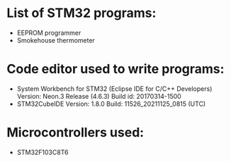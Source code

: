 # List of STM32 programs:
- EEPROM programmer
- Smokehouse thermometer

# Code editor used to write programs:
- System Workbench for STM32 (Eclipse IDE for C/C++ Developers)
  Version: Neon.3 Release (4.6.3)
  Build id: 20170314-1500
- STM32CubeIDE
  Version: 1.8.0
  Build: 11526_20211125_0815 (UTC)

# Microcontrollers used:
- STM32F103C8T6
